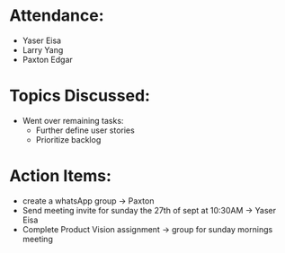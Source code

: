# Attendance:

- Yaser Eisa
- Larry Yang 
- Paxton Edgar 

# Topics Discussed:

- Went over remaining tasks:
  - Further define user stories
  - Prioritize backlog 
  
# Action Items:

- create a whatsApp group -> Paxton 
- Send meeting invite for sunday the 27th of sept at 10:30AM -> Yaser Eisa
- Complete Product Vision assignment -> group for sunday mornings meeting 
